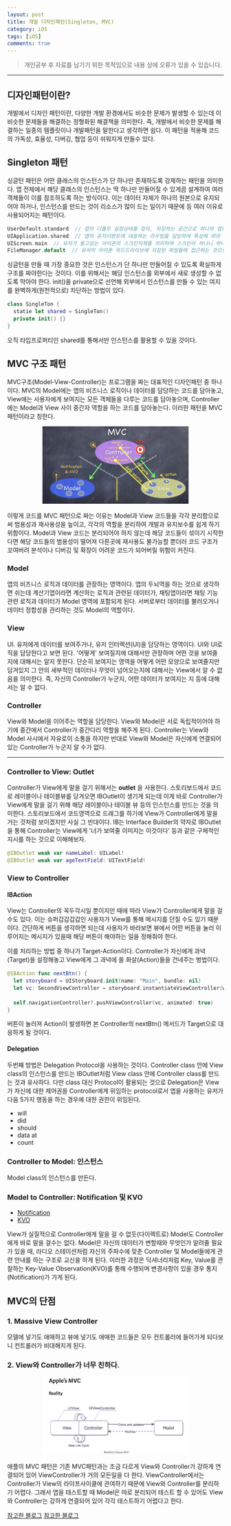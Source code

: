 ```yaml
---
layout: post
title: 개발 디자인패턴(Singleton, MVC)
category: iOS
tags: [iOS]
comments: true
---
```


> 개인공부 후 자료를 남기기 위한 목적임으로 내용 상에 오류가 있을 수 있습니다.     

<hr>


## 디자인패턴이란?

개발에서 디자인 패턴이란, 다양한 개발 환경에서도 비슷한 문제가 발생할 수 있는데 이 비슷한 문제들을 해결하는 정형화된 해결책을 의미한다. 즉, 개발에서 비슷한 문제를 해결하는 일종의 템플릿이나 개발패턴을 말한다고 생각하면 쉽다. 이 패턴을 적용해 코드의 가독성, 효율성, 디버깅, 협업 등이 쉬워지게 만들수 있다.


## Singleton 패턴

싱글턴 패턴은 어떤 클래스의 인스턴스가 단 하나만 존재하도록 강제하는 패턴을 의미한다. 앱 전체에서 해당 클래스의 인스턴스는 딱 하나만 만들어질 수 있게끔 설계하여 여러 객체들이 이를 참조하도록 하는 방식이다. 이는 데이터 자체가 하나의 원본으로 유지되어야 하거나, 인스턴스를 만드는 것이 리소스가 많이 드는 일이기 때문에 등 여러 이유로 사용되어지는 패턴이다.

```swift
UserDefault.standard  // 앱의 디폴트 설정상태를 정의, 저장하는 공간으로 하나의 앱에는 하나의 설정 인스턴스만 존재
UIApplication.shared  // 앱의 유저이벤트에 대응하는 라우팅을 담당하여 특성에 따라 하나의 인스턴스만 존재
UIScreen.main  // 유저가 들고있는 아이폰의 스크린자체를 의미하며 스크린이 하나니 하나의 인스턴스만 존재
FileManager.default  // 유저의 아이폰 하드드라이브에 저장된 파일들에 접근하는 것으로 하나의 인스턴스만 존재
```

싱글턴을 만들 때 가장 중요한 것은 인스턴스가 단 하나만 만들어질 수 있도록 확실하게 구조를 짜야한다는 것이다. 이를 위해서는 해당 인스턴스를 외부에서 새로 생성할 수 없도록 막아야 한다. init()을 private으로 선언해 외부에서 인스턴스를 만들 수 있는 여지를 완벽하게(원천적으로) 차단하는 방법이 있다.

```swift
class SingleTon {
  statie let shared = SingleTon()
  private init() {}
}
```

오직 타입프로퍼티인 shared를 통해서만 인스턴스를 활용할 수 있을 것이다.

## MVC 구조 패턴

MVC구조(Model-View-Controller)는 프로그램을 짜는 대표적인 디자인패턴 중 하나이다. MVC의 Model에는 앱의 비즈니스 로직이나 데이터를 담당하는 코드를 담아놓고, View에는 사용자에게 보여지는 모든 객체들을 다루는 코드를 담아놓으며, Controller에는 Model과 View 사이 중간자 역할을 하는 코드를 담아놓는다. 이러한 패턴을 MVC 패턴이라고 칭한다.

<center>
<figure>
<img src="/assets/post-img/swift/10.png" alt="" width="80%">
</figure>
</center>

이렇게 코드를 MVC 패턴으로 짜는 이유는 Model과 View 코드들을 각각 분리함으로써 범용성과 재사용성을 높이고, 각각의 역할을 분리하여 개발과 유지보수를 쉽게 하기 위함이다. Model과 View 코드는 분리되어야 하지 않는데 해당 코드들이 섞이기 시작한다면 해당 코드들의 범용성이 떨어져 다른곳에 재사용도 불가능할 뿐더러 코드 구조가 꼬여버려 분석이나 디버깅 및 확장이 어려운 코드가 되어버릴 위험이 커진다.


### Model

앱의 비즈니스 로직과 데이터를 관장하는 영역이다. 앱의 두뇌역을 하는 것으로 생각하면 쉬는데 계산기앱이라면 계산하는 로직과 관련된 데이터가, 채팅앱이라면 채팅 기능 관련 로직과 데이터가 Model 영역에 포함되게 된다. 서버로부터 데이터를 불러오거나 데이터 정합성을 관리하는 것도 Model의 역할이다.


### View

UI. 유저에게 데이터를 보여주거나, 유저 인터렉션(UI)을 담당하는 영역이다. UI와 UI로직을 담당한다고 보면 된다. '어떻게' 보여질지에 대해서만 관장하며 어떤 것을 보여줄 지에 대해서는 알지 못한다. 단순히 보여지는 영역을 어떻게 어떤 모양으로 보여줄지만 담겨있지 그 안의 세부적인 데이터나 무엇이 넘어오는지에 대해서는 View에서 알 수 없음을 의미한다. 즉, 자신의 Controller가 누군지, 어떤 데이터가 보여지는 지 등에 대해서는 알 수 없다.


### Controller

View와 Model을 이어주는 역할을 담당한다. View와 Model은 서로 독립적이어야 하기에 중간에서 Controller가 중간다리 역할을 해주게 된다. Controller는 View와 Model 사시에서 자유로이 소통을 하지만 반대로 View와 Model은 자신에게 연결되어있는 Controller가 누군지 알 수가 없다.



<hr>

### Controller to View: Outlet

Controller가 View에게 말을 걸기 위해서는 **outlet** 을 사용한다. 스토리보드에서 코드로 레이블이나 테이블뷰를 당겨오면 IBOutlet이 생기게 되는데 이게 바로 Controller가 View에게 말을 걸기 위해 해당 레이블이나 테이블 뷰 등의 인스턴스를 만드는 것을 의미한다. 스토리보드에서 코드영역으로 드래그를 하기에 View가 Controller에게 말을 거는 것처럼 보이겠지만 사실 그 반대이다. IB는 Interface Builder의 약자로 IBOutlet을 통해 Controller는 View에게 '너가 보여줄 이미지는 이것이다' 등과 같은 구체적인 지시를 하는 것으로 이해해보자.


```swift
@IBOutlet weak var nameLabel: UILabel!
@IBOutlet weak var ageTextField: UITextField!
```


### View to Controller

#### IBAction

View는 Controller의 꼭두각시일 뿐이지만 때에 따라 View가 Controller에게 말을 걸 수도 있다. 이는 슈퍼갑갑갑갑인 사용자가 View를 통해 메시지를 던질 수도 있기 때문이다. 간단하게 버튼을 생각하면 되는데 사용자가 바라보면 뷰에서 어떤 버튼을 눌러 이루어지는 메시지가 있을때 해당 버튼이 해야하는 일을 정해줘야 한다.

이를 처리하는 방법 중 하나가 Target-Action이다. Controller가 자신에게 과녁(Target)을 설정해놓고 View에게 그 과녁에 쏠 화살(Action)들을 건네주는 벙법이다.

```swift
@IBAction func nextBtn() {
  let storyboard = UIStoryboard.init(name: "Main", bundle: nil)
  let vc: SecondViewController = storyboard.instantiateViewController(withIdentifier: "SecondViewController") as! SecondViewController

  self.navigationController?.pushViewController(vc, animated: true)
}
```

버튼이 눌러져 Action이 발생하면 본 Controller의 nextBtn() 메서드가 Target으로 대응하게 될 것이다.


#### Delegation

두번째 방법은 Delegation Protocol을 사용하는 것이다. Controller class 안에 View class의 인스턴스를 만드는 IBOutlet처럼 View class 안에 Controller class를 만드는 것과 유사하다. 다만 class 대신 Protocol이 활용되는 것으로 Delegation은 View가 자신에 대한 제어권을 Controller에게 위임하는 protocol로서 앱을 사용하는 유저가 다음 5가지 행동을 하는 경우에 대한 권한이 위임된다.

- will
- did
- should
- data at
- count


### Controller to Model: 인스턴스

Model class의 인스턴스를 만든다.

### Model to Controller: Notification 및 KVO

- [Notification](https://www.zehye.kr/ios/2020/04/10/13iOS_notification/)
- [KVO](https://www.zehye.kr/ios/2020/03/19/11iOS_KVO/)

View가 실질적으로 Controller에게 말을 걸 수 없듯(다이렉트로) Model도 Controller에게 바로 말을 걸수는 없다. Model은 자신의 데이터가 변할때와 무엇인가 알려줄 필요가 있을 때, 라디오 스테이션처럼 자신의 주파수에 맞춘 Controller 및 Model들에게 관련 안내를 하는 구조로 교신을 하게 된다. 이러한 과정은 딕셔너리처럼 Key, Value를 관찰하는 Key-Value Observation(KVO)를 통해 수행되며 변경사항이 있을 경우 통지(Notification)가 가게 된다.



## MVC의 단점

### 1. Massive View Controller

모델에 넣기도 애매하고 뷰에 넣기도 애매한 코드들은 모두 컨트롤러에 들어가게 되다보니 컨트롤러가 비대해지게 된다.

### 2. View와 Controller가 너무 친하다.

<center>
<figure>
<img src="/assets/post-img/iOS/iOS2/28.png" alt="" width="80%">
</figure>
</center>

애플의 MVC 패턴은 기존 MVC패턴과는 조금 다르게 View와 Controller가 강하게 연결되어 있어 ViewController가 거의 모든일을 다 한다. ViewController에서는 Controller가 View의 라이프사이클에 관여하기 때문에 View와 Controller를 분리하기 어렵다. 그래서 앱을 테스트할 때 Model은 따로 분리되어 테스트 할 수 있어도 View와 Controller는 강하게 연결되어 있어 각각 테스트하기 어렵다고 한다.




[참고한 블로그](http://blog.naver.com/PostView.nhn?blogId=jdub7138&logNo=220968244920&redirect=Dlog&widgetTypeCall=true)
[참고한 블로그](https://eunjin3786.tistory.com/31)
